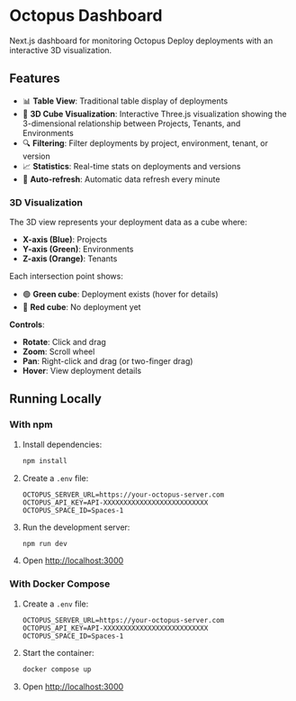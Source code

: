 # Octopus Dashboard

Next.js dashboard for monitoring Octopus Deploy deployments with an interactive 3D visualization.

## Features

- 📊 **Table View**: Traditional table display of deployments
- 🎲 **3D Cube Visualization**: Interactive Three.js visualization showing the 3-dimensional relationship between Projects, Tenants, and Environments
- 🔍 **Filtering**: Filter deployments by project, environment, tenant, or version
- 📈 **Statistics**: Real-time stats on deployments and versions
- 🔄 **Auto-refresh**: Automatic data refresh every minute

### 3D Visualization

The 3D view represents your deployment data as a cube where:
- **X-axis (Blue)**: Projects
- **Y-axis (Green)**: Environments  
- **Z-axis (Orange)**: Tenants

Each intersection point shows:
- 🟢 **Green cube**: Deployment exists (hover for details)
- 🔴 **Red cube**: No deployment yet

**Controls**:
- **Rotate**: Click and drag
- **Zoom**: Scroll wheel
- **Pan**: Right-click and drag (or two-finger drag)
- **Hover**: View deployment details

## Running Locally

### With npm

1. Install dependencies:
   ```bash
   npm install
   ```

2. Create a `.env` file:
   ```env
   OCTOPUS_SERVER_URL=https://your-octopus-server.com
   OCTOPUS_API_KEY=API-XXXXXXXXXXXXXXXXXXXXXXXXXX
   OCTOPUS_SPACE_ID=Spaces-1
   ```

3. Run the development server:
   ```bash
   npm run dev
   ```

4. Open [http://localhost:3000](http://localhost:3000)

### With Docker Compose

1. Create a `.env` file:
   ```env
   OCTOPUS_SERVER_URL=https://your-octopus-server.com
   OCTOPUS_API_KEY=API-XXXXXXXXXXXXXXXXXXXXXXXXXX
   OCTOPUS_SPACE_ID=Spaces-1
   ```

2. Start the container:
   ```bash
   docker compose up
   ```

3. Open [http://localhost:3000](http://localhost:3000)
